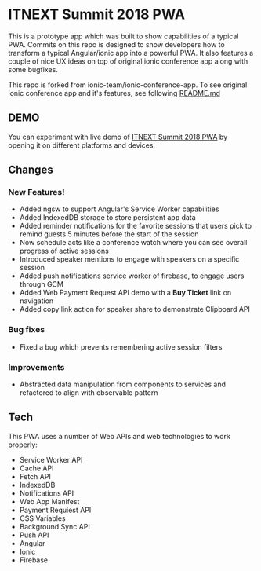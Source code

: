 # ITNEXT Summit 2018 PWA

This is a prototype app which was built to show capabilities of a typical PWA. Commits on this repo is designed to show developers how to transform a typical Angular/ionic app into a powerful PWA. It also features a couple of nice UX ideas on top of original ionic conference app along with some bugfixes.

This repo is forked from ionic-team/ionic-conference-app. To see original ionic conference app and it's features, see following [README.md](https://github.com/ionic-team/ionic-conference-app/blob/master/README.md)

## DEMO

You can experiment with live demo of [ITNEXT Summit 2018 PWA](https://github.com/ionic-team/ionic-conference-app/blob/master/README.md) by opening it on different platforms and devices.

## Changes

### New Features!

  - Added ngsw to support Angular's Service Worker capabilities
  - Added IndexedDB storage to store persistent app data
  - Added reminder notifications for the favorite sessions that users pick to remind guests 5 minutes before the start of the session
  - Now schedule acts like a conference watch where you can see overall progress of active sessions
  - Introduced speaker mentions to engage with speakers on a specific session
  - Added push notifications service worker of firebase, to engage users through GCM
  - Added Web Payment Request API demo with a **Buy Ticket** link on navigation
  - Added copy link action for speaker share to demonstrate Clipboard API

### Bug fixes

  - Fixed a bug which prevents remembering active session filters

### Improvements

  - Abstracted data manipulation from components to services and refactored to align with observable pattern

## Tech

This PWA uses a number of Web APIs and web technologies to work properly:

* Service Worker API
* Cache API
* Fetch API
* IndexedDB
* Notifications API
* Web App Manifest
* Payment Requiest API
* CSS Variables
* Background Sync API
* Push API
* Angular
* Ionic
* Firebase
